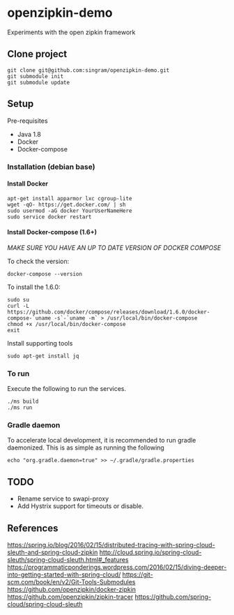 # openzipkin-demo
Experiments with the open zipkin framework

## Clone project

    git clone git@github.com:singram/openzipkin-demo.git
    git submodule init
    git submodule update


## Setup

Pre-requisites
- Java 1.8
- Docker
- Docker-compose

### Installation (debian base)

#### Install Docker

    apt-get install apparmor lxc cgroup-lite
    wget -qO- https://get.docker.com/ | sh
    sudo usermod -aG docker YourUserNameHere
    sudo service docker restart

#### Install Docker-compose  (1.6+)

*MAKE SURE YOU HAVE AN UP TO DATE VERSION OF DOCKER COMPOSE*

To check the version:

    docker-compose --version

To install the 1.6.0:

    sudo su
    curl -L https://github.com/docker/compose/releases/download/1.6.0/docker-compose-`uname -s`-`uname -m` > /usr/local/bin/docker-compose
    chmod +x /usr/local/bin/docker-compose
    exit

Install supporting tools

    sudo apt-get install jq

### To run

Execute the following to run the services.

    ./ms build
    ./ms run

### Gradle daemon

To accelerate local development, it is recommended to run gradle daemonized.  This is as simple as running the following

    echo "org.gradle.daemon=true" >> ~/.gradle/gradle.properties

## TODO
- Rename service to swapi-proxy
- Add Hystrix support for timeouts or disable.

## References

https://spring.io/blog/2016/02/15/distributed-tracing-with-spring-cloud-sleuth-and-spring-cloud-zipkin
http://cloud.spring.io/spring-cloud-sleuth/spring-cloud-sleuth.html#_features
https://programmaticponderings.wordpress.com/2016/02/15/diving-deeper-into-getting-started-with-spring-cloud/
https://git-scm.com/book/en/v2/Git-Tools-Submodules
https://github.com/openzipkin/docker-zipkin
https://github.com/openzipkin/zipkin-tracer
https://github.com/spring-cloud/spring-cloud-sleuth